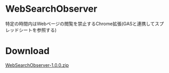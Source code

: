 # WebSearchObserver
特定の時間内はWebページの閲覧を禁止するChrome拡張(GASと連携してスプレッドシートを参照する)  
# Download  
[WebSearchObserver-1.0.0.zip](https://github.com/Smile-NS/WebSearchObserver/raw/master/WebSearchObserver-1.0.0.zip)
